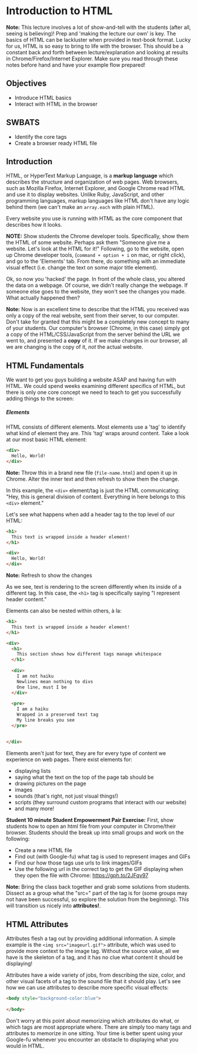 # Introduction to HTML

**Note:** This lecture involves a lot of show-and-tell with the students (after all, seeing is believing)! Prep and 'making the lecture our own' is key. The basics of HTML can be lackluster when provided in text-book format. Lucky for us, HTML is so easy to bring to life with the browser. This should be a constant back and forth between lecture/explanation and looking at results in Chrome/Firefox/Internet Explorer. Make sure you read through these notes before hand and have your example flow prepared!

## Objectives

- Introduce HTML basics
- Interact with HTML in the browser

## SWBATS

- Identify the core tags
- Create a browser ready HTML file

## Introduction

HTML, or HyperText Markup Language, is a **markup language** which describes the structure and organization of web pages. Web browsers, such as Mozilla Firefox, Internet Explorer, and Google Chrome read HTML and use it to display websites. Unlike Ruby, JavaScript, and other programming languages, markup languages like HTML don't have any logic behind them (we can't make an `array.each` with plain HTML).

Every website you use is running with HTML as the core component that describes how it looks. 

**NOTE:** Show students the Chrome developer tools. Specifically, show them the HTML of some website. Perhaps ask them "Someone give me a website. Let's look at the HTML for it!" Following, go to the website, open up Chrome developer tools, (`command + option + i` on mac, or right click), and go to the 'Elements' tab. From there, do something with an immediate visual effect (i.e. change the text on some major title element). 

Ok, so now you 'hacked' the page. In front of the whole class, you altered the data on a webpage. Of course, we didn't really change the webpage. If someone else goes to the website, they won't see the changes you made. What actually happened then?

**Note:** Now is an excellent time to describe that the HTML you received was only a copy of the real website, sent from their server, to our computer. Don't take for granted that this might be a completely new concept to many of your students. Our computer's browser (Chrome, in this case) simply got a copy of the HTML/CSS/JavaScript from the server behind the URL we went to, and presented a **copy** of it. If we make changes in our browser, all we are changing is the copy of it, _not_ the actual website.

## HTML Fundamentals

We want to get you guys building a website ASAP and having fun with HTML. We could spend weeks examining different specifics of HTML, but there is only one core concept we need to teach to get you successfully adding things to the screen:

##### Elements

HTML consists of different elements. Most elements use a 'tag' to identify what kind of element they are. This 'tag' wraps around content. Take a look at our most basic HTML element:

```HTML
<div>
  Hello, World!
</div>
```

**Note:** Throw this in a brand new file (`file-name.html`) and open it up in Chrome. Alter the inner text and then refresh to show them the change. 

In this example, the `<div>` element/tag is just the HTML communicating: "Hey, this is general division of content. Everything in here belongs to this `<div>` element." 

Let's see what happens when add a header tag to the top level of our HTML:

```HTML
<h1> 
  This text is wrapped inside a header element! 
</h1>

<div>
  Hello, World!
</div>
```

**Note:** Refresh to show the changes

As we see, text is rendering to the screen differently when its inside of a different tag. In this case, the `<h1>` tag is specifically saying "I represent header content." 

Elements can also be nested within others, à la:

```HTML
<h1> 
  This text is wrapped inside a header element! 
</h1>

<div>
  <h1>
    This section shows how different tags manage whitespace
  </h1>
  
  <div>
    I am not haiku
    Newlines mean nothing to divs
    One line, must I be
  </div>
  
  <pre>
    I am a haiku
    Wrapped in a preserved text tag
    My line breaks you see
  </pre>
  
  
</div>
```

Elements aren't just for text, they are for every type of content we experience on web pages. There exist elements for: 
  - displaying lists
  - saying what the text on the top of the page tab should be
  - drawing pictures on the page
  - images
  - sounds (that's right, not just visual things!)
  - scripts (they surround custom programs that interact with our website)
  - and many more!

**Student 10 minute Student Empowerment Pair Exercise:** First, show students how to open an html file from your computer in Chrome/their browser. Students should the break up into small groups and work on the following:
  - Create a new HTML file
  - Find out (with Google-fu) what tag is used to represent images and GIFs
  - Find our how those tags use urls to link images/GIFs
  - Use the following url in the correct tag to get the GIF displaying when they open the file with Chrome: https://gph.to/2JFqv97

**Note:** Bring the class back together and grab some solutions from students. Dissect as a group what the "src=" part of the tag is for (some groups may not have been successful, so explore the solution from the beginning). This will transition us nicely into **attributes!**. 

## HTML Attributes

Attributes flesh a tag out by providing additional information. A simple example is the `<img src="imageurl.gif">` attribute, which was used to provide more context to the image tag. Without the source value, all we have is the skeleton of a tag, and it has no clue what content it should be displaying! 

Attributes have a wide variety of jobs, from describing the size, color, and other visual facets of a tag to the sound file that it should play. Let's see how we can use attributes to describe more specific visual effects:

```HTML
<body style="background-color:blue">
  
</body>
```

Don't worry at this point about memorizing which attributes do what, or which tags are most appropriate where. There are simply too many tags and attributes to memorize in one sitting. Your time is better spent using your Google-fu whenever you encounter an obstacle to displaying what you would in HTML. 
